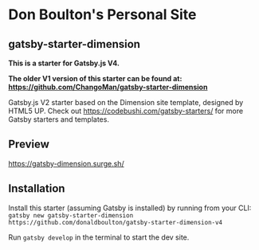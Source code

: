 # Don Boulton's Personal Site

## gatsby-starter-dimension

**This is a starter for Gatsby.js V4.**

**The older V1 version of this starter can be found at:**
<br/>
**https://github.com/ChangoMan/gatsby-starter-dimension**

Gatsby.js V2 starter based on the Dimension site template, designed by HTML5 UP. Check out https://codebushi.com/gatsby-starters/ for more Gatsby starters and templates.

## Preview

https://gatsby-dimension.surge.sh/

## Installation

Install this starter (assuming Gatsby is installed) by running from your CLI:
<br/>
`gatsby new gatsby-starter-dimension https://github.com/donaldboulton/gatsby-starter-dimension-v4`

Run `gatsby develop` in the terminal to start the dev site.
